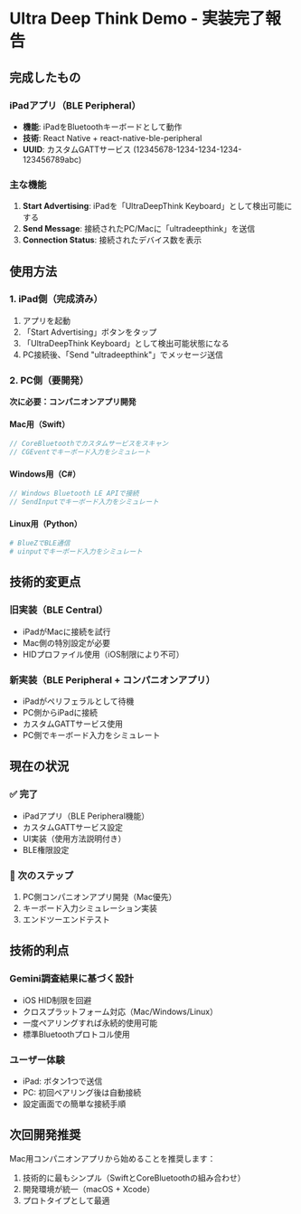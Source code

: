 # Ultra Deep Think Demo - 実装完了報告

## 完成したもの

### iPadアプリ（BLE Peripheral）
- **機能**: iPadをBluetoothキーボードとして動作
- **技術**: React Native + react-native-ble-peripheral
- **UUID**: カスタムGATTサービス (12345678-1234-1234-1234-123456789abc)

### 主な機能
1. **Start Advertising**: iPadを「UltraDeepThink Keyboard」として検出可能にする
2. **Send Message**: 接続されたPC/Macに「ultradeepthink」を送信
3. **Connection Status**: 接続されたデバイス数を表示

## 使用方法

### 1. iPad側（完成済み）
1. アプリを起動
2. 「Start Advertising」ボタンをタップ
3. 「UltraDeepThink Keyboard」として検出可能状態になる
4. PC接続後、「Send "ultradeepthink"」でメッセージ送信

### 2. PC側（要開発）
**次に必要：コンパニオンアプリ開発**

#### Mac用（Swift）
```swift
// CoreBluetoothでカスタムサービスをスキャン
// CGEventでキーボード入力をシミュレート
```

#### Windows用（C#）
```csharp
// Windows Bluetooth LE APIで接続
// SendInputでキーボード入力をシミュレート
```

#### Linux用（Python）
```python
# BlueZでBLE通信
# uinputでキーボード入力をシミュレート
```

## 技術的変更点

### 旧実装（BLE Central）
- iPadがMacに接続を試行
- Mac側の特別設定が必要
- HIDプロファイル使用（iOS制限により不可）

### 新実装（BLE Peripheral + コンパニオンアプリ）
- iPadがペリフェラルとして待機
- PC側からiPadに接続
- カスタムGATTサービス使用
- PC側でキーボード入力をシミュレート

## 現在の状況

### ✅ 完了
- iPadアプリ（BLE Peripheral機能）
- カスタムGATTサービス設定
- UI実装（使用方法説明付き）
- BLE権限設定

### 🔄 次のステップ
1. PC側コンパニオンアプリ開発（Mac優先）
2. キーボード入力シミュレーション実装
3. エンドツーエンドテスト

## 技術的利点

### Gemini調査結果に基づく設計
- iOS HID制限を回避
- クロスプラットフォーム対応（Mac/Windows/Linux）
- 一度ペアリングすれば永続的使用可能
- 標準Bluetoothプロトコル使用

### ユーザー体験
- iPad: ボタン1つで送信
- PC: 初回ペアリング後は自動接続
- 設定画面での簡単な接続手順

## 次回開発推奨

Mac用コンパニオンアプリから始めることを推奨します：
1. 技術的に最もシンプル（SwiftとCoreBluetoothの組み合わせ）
2. 開発環境が統一（macOS + Xcode）
3. プロトタイプとして最適